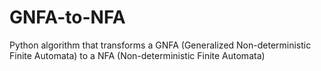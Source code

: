 # GNFA-to-NFA
Python algorithm that transforms a GNFA (Generalized Non-deterministic Finite Automata) to a NFA (Non-deterministic Finite Automata)
